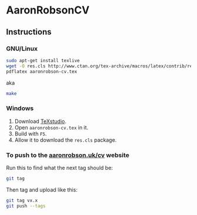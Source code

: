 # AaronRobsonCV

## Instructions

### GNU/Linux

```bash
sudo apt-get install texlive
wget -O res.cls http://www.ctan.org/tex-archive/macros/latex/contrib/resume/res.cls
pdflatex aaronrobson-cv.tex
```

aka
```bash
make
```

### Windows

1. Download [TeXstudio](http://texstudio.sourceforge.net/).
2. Open `aaronrobson-cv.tex` in it.
3. Build with `F5`.
4. Allow it to download the `res.cls` package.

### To push to the [aaronrobson.uk/cv](http://www.aaronrobson.uk/cv/) website
Run this to find what the next tag should be:
```bash
git tag
```

Then tag and upload like this:
```bash
git tag vx.x
git push --tags
```

